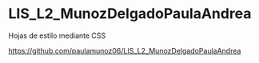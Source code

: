 # LIS_L2_MunozDelgadoPaulaAndrea
Hojas de estilo mediante CSS

https://github.com/paulamunoz06/LIS_L2_MunozDelgadoPaulaAndrea

